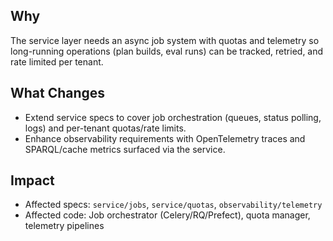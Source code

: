 ## Why
The service layer needs an async job system with quotas and telemetry so long-running operations (plan builds, eval runs) can be tracked, retried, and rate limited per tenant.

## What Changes
- Extend service specs to cover job orchestration (queues, status polling, logs) and per-tenant quotas/rate limits.
- Enhance observability requirements with OpenTelemetry traces and SPARQL/cache metrics surfaced via the service.

## Impact
- Affected specs: `service/jobs`, `service/quotas`, `observability/telemetry`
- Affected code: Job orchestrator (Celery/RQ/Prefect), quota manager, telemetry pipelines
